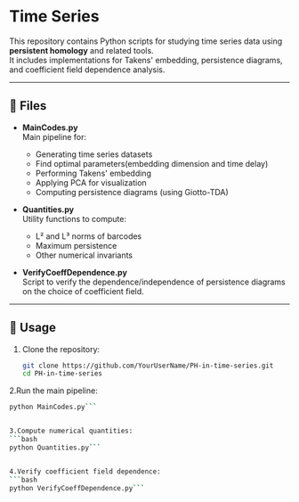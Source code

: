 # Time Series

This repository contains Python scripts for studying time series data using **persistent homology** and related tools.  
It includes implementations for Takens' embedding, persistence diagrams, and coefficient field dependence analysis.

---

## 📂 Files

- **MainCodes.py**  
  Main pipeline for:
  - Generating time series datasets
  - Find optimal parameters(embedding dimension and time delay)
  - Performing Takens' embedding
  - Applying PCA for visualization
  - Computing persistence diagrams (using Giotto-TDA)

- **Quantities.py**  
  Utility functions to compute:
  - L² and L³ norms of barcodes
  - Maximum persistence
  - Other numerical invariants

- **VerifyCoeffDependence.py**  
  Script to verify the dependence/independence of persistence diagrams  
  on the choice of coefficient field.

---

## 🚀 Usage

1. Clone the repository:
   ```bash
   git clone https://github.com/YourUserName/PH-in-time-series.git
   cd PH-in-time-series


2.Run the main pipeline:
  ```bash
  python MainCodes.py```


3.Compute numerical quantities:
  ```bash
  python Quantities.py```


4.Verify coefficient field dependence:
  ```bash
  python VerifyCoeffDependence.py```

